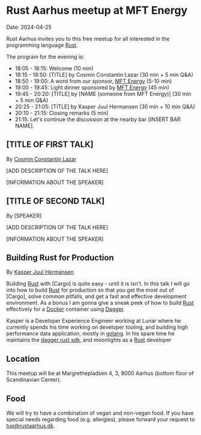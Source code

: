 # Rust Aarhus meetup at MFT Energy

Date: 2024-04-25

Rust Aarhus invites you to this free meetup for all interested in the programming language [Rust].

The program for the evening is:

- 18:05 - 18:15: Welcome (10 min)
- 18:15 - 18:50: [TITLE] by Cosmin Constantin Lazar (30 min + 5 min Q&A)
- 18:50 - 19:00: A word from our sponsor, [MFT Energy][mft] (5-10 min)
- 19:00 - 19:45: Light dinner sponsored by [MFT Energy][mft] (45 min)
- 19:45 - 20:20: [TITLE] by [NAME (someone from MFT Energy)] (30 min + 5 min Q&A)
- 20:25 - 21:05: [TITLE] by Kasper Juul Hermansen (30 min + 10 min Q&A)
- 20:10 - 21:15: Closing remarks (5 min)
- 21:15: Let's continue the discussion at the nearby bar [INSERT BAR NAME].

## [TITLE OF FIRST TALK]
By [Cosmin Constantin Lazar][ccl]

[ADD DESCRIPTION OF THE TALK HERE]

[INFORMATION ABOUT THE SPEAKER]


## [TITLE OF SECOND TALK]
By [SPEAKER]

[ADD DESCRIPTION OF THE TALK HERE]

[INFORMATION ABOUT THE SPEAKER]


## Building Rust for Production
By [Kasper Juul Hermansen][kjh]

Building [Rust] with [Cargo] is quite easy - until it is isn't. In this talk I will go into how to build
[Rust] for production so that you get the most out of [Cargo], solve common pitfalls, and get a fast 
and effective development environment. As a bonus I am gonna give a sneak peek of how to build [Rust]
effectively for a [Docker] container using [Dagger].

Kasper is a Developer Experience Engineer working at Lunar where he currently spends his time working 
on developer tooling, and building high performance data application, mostly in [golang]. 
In his spare time he maintains the [dagger rust sdk], and moonlights as a [Rust] developer

## Location
This meetup will be at Margrethepladsen 4, 3, 8000 Aarhus (bottom floor of Scandinavian Center).

## Food
We will try to have a combination of vegan and non-vegan food. If you have special needs regarding food (e.g. allergies), please forward your request to tue@rustaarhus.dk.


[rust]: https://www.rust-lang.org/
[mft]: https://mft-energy.com/
[ccl]: https://www.linkedin.com/in/cosminconstantinlazar/
[kjh]: https://github.com/kjuulh
[dagger]: https://dagger.io/
[dagger rust sdk]: https://github.com/dagger/dagger/tree/main/sdk/rust
[docker]: https://www.docker.com/
[golang]: https://go.dev/
